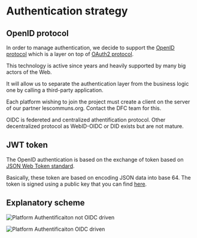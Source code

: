 # Authentication strategy

## OpenID protocol

In order to manage authentication, we decide to support the [OpenID protocol](https://openid.net/connect/) which is a layer on top of [OAuth2 protocol](https://oauth.net/2/).

This technology is active since years and heavily supported by many big actors of the Web.

It will allow us to separate the authentication layer from the business logic one by calling a third-party application.

Each platform wishing to join the project must create a client on the server of our partner lescommuns.org. Contact the DFC team for this.

OIDC is federeted and centralized athentification protocol. Other decentralized protocol as WebID-OIDC or DID exists but are not mature.

## JWT token

The OpenID authentication is based on the exchange of token based on [JSON Web Token standard](https://jwt.io/).

Basically, these token are based on encoding JSON data into base 64. The token is signed using a public key that you can find [here](https://simonlouvet.github.io/config-private/DFC-Proto/config.json).

## Explanatory scheme

![Platform Authentificaiton not OIDC driven](../.gitbook/assets/Sélection_622.png)

![Platform Authentificaiton OIDC driven](../.gitbook/assets/Sélection_624.png)
